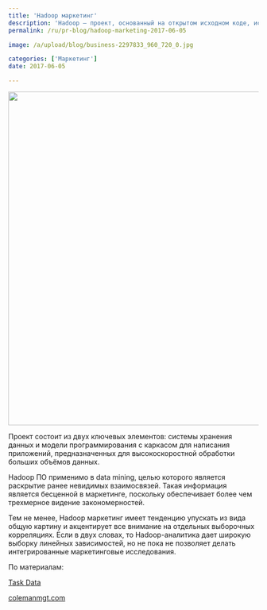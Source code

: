 ```yaml
---
title: 'Hadoop маркетинг'
description: 'Hadoop – проект, основанный на открытом исходном коде, используемый для надежных и масштабируемых вычислений и аналитики. Hadoop также может использоваться в качестве центрального хранилища данных, способного вместить огромное количество файлов. Компании могут использовать Hadoop в исследовательских и маркетинговых целях. Проект состоит из двух ключевых элементов: системы'
permalink: /ru/pr-blog/hadoop-marketing-2017-06-05

image: /a/upload/blog/business-2297833_960_720_0.jpg

categories: ['Маркетинг']
date: 2017-06-05

---
```


<img src="{{ site.assets }}/upload/blog/business-2297833_960_720_0.jpg" width="956" height="672" alt="">
<p>Проект состоит из двух ключевых элементов: системы хранения данных и модели программирования с каркасом для написания приложений, предназначенных для высокоскоростной обработки больших объёмов данных.</p>
<p>Hadoop ПО применимо в data mining, целью которого является раскрытие ранее невидимых взаимосвязей. Такая информация является бесценной в маркетинге, поскольку обеспечивает более чем трехмерное видение закономерностей.</p>
<p>Тем не менее, Hadoop маркетинг имеет тенденцию упускать из вида общую картину и акцентирует все внимание на отдельных выборочных корреляциях. Если в двух словах, то Hadoop-аналитика дает широкую выборку линейных зависимостей, но не пока не позволяет делать интегрированные маркетинговые исследования. </p>
<p>По материалам:</p>
<p><a href="https://www.taskdata.com/index.php?option=com_content&amp;view=article&amp;id=26&amp;Itemid=5&amp;lang=ru"target="_blank" rel="noopener noreferrer">Task Data</a></p>
<p><a href="https://www.colemanmgt.com/hadoop-marketing/"target="_blank" rel="noopener noreferrer">colemanmgt.com</a></p>

